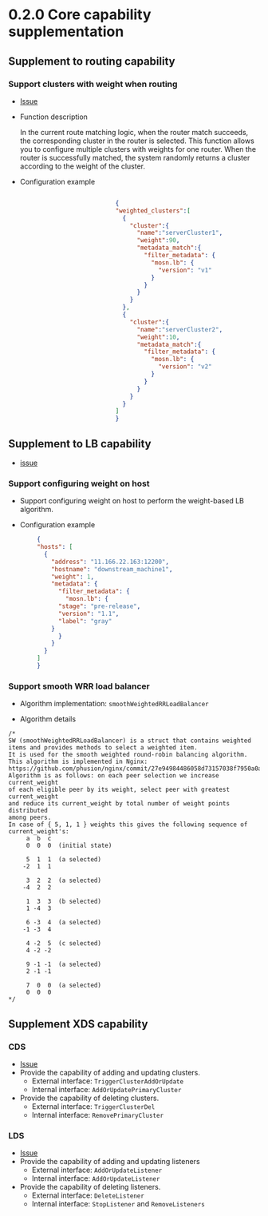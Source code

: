 # 0.2.0 Core capability supplementation
## Supplement to routing capability
### Support clusters with weight when routing
+ [Issue](https://github.com/alipay/sofa-mosn/issues/92)
+ Function description<br>

	In the current route matching logic, when the router match succeeds, the corresponding cluster in the router is selected. This function allows you to configure multiple clusters with weights for one router. When the router is successfully matched, the system randomly returns a cluster according to the weight of the cluster.

+ Configuration example

```json

                              {
                              "weighted_clusters":[
                                {
                                  "cluster":{
                                    "name":"serverCluster1",
                                    "weight":90,
                                    "metadata_match":{
                                      "filter_metadata": {
                                        "mosn.lb": {
                                          "version": "v1"
                                        }
                                      }
                                    }
                                  }
                                },
                                {
                                  "cluster":{
                                    "name":"serverCluster2",
                                    "weight":10,
                                    "metadata_match":{
                                      "filter_metadata": {
                                        "mosn.lb": {
                                          "version": "v2"
                                        }
                                      }
                                    }
                                  }
                                }
                              ]
                              }

```
## Supplement to LB capability
+ [issue](https://github.com/alipay/sofa-mosn/issues/91)
### Support configuring weight on host
+ Support configuring weight on host to perform the weight-based LB algorithm.

+ Configuration example
```json
        {
        "hosts": [
          {
            "address": "11.166.22.163:12200",
            "hostname": "downstream_machine1",
            "weight": 1,
            "metadata": {
              "filter_metadata": {
                "mosn.lb": {
              "stage": "pre-release",
              "version": "1.1",
              "label": "gray"
            }
              }
            }
          }
        ]
        }

```
### Support smooth WRR load balancer
+ Algorithm implementation: 
	`smoothWeightedRRLoadBalancer`

+ Algorithm details<br>

```cgo
/*
SW (smoothWeightedRRLoadBalancer) is a struct that contains weighted items and provides methods to select a weighted item.
It is used for the smooth weighted round-robin balancing algorithm. This algorithm is implemented in Nginx:
https://github.com/phusion/nginx/commit/27e94984486058d73157038f7950a0a36ecc6e35.
Algorithm is as follows: on each peer selection we increase current_weight
of each eligible peer by its weight, select peer with greatest current_weight
and reduce its current_weight by total number of weight points distributed
among peers.
In case of { 5, 1, 1 } weights this gives the following sequence of
current_weight's:
     a  b  c
     0  0  0  (initial state)

     5  1  1  (a selected)
    -2  1  1

     3  2  2  (a selected)
    -4  2  2

     1  3  3  (b selected)
     1 -4  3

     6 -3  4  (a selected)
    -1 -3  4

     4 -2  5  (c selected)
     4 -2 -2

     9 -1 -1  (a selected)
     2 -1 -1

     7  0  0  (a selected)
     0  0  0
*/
```

## Supplement XDS capability

### CDS 
+ [Issue](https://github.com/alipay/sofa-mosn/issues/116)
+ Provide the capability of adding and updating clusters.
	+ External interface: `TriggerClusterAddOrUpdate`
	+ Internal interface: `AddOrUpdatePrimaryCluster`
+ Provide the capability of deleting clusters.
	+ External interface: `TriggerClusterDel`
	+ Internal interface: `RemovePrimaryCluster`
   
### LDS 
+ [Issue](https://github.com/alipay/sofa-mosn/issues/117)
+ Provide the capability of adding and updating listeners
	+  External interface: `AddOrUpdateListener`
	+ Internal interface: `AddOrUpdateListener`
+ Provide the capability of deleting listeners.
	+ External interface: `DeleteListener`
	+ Internal interface: `StopListener` and `RemoveListeners`